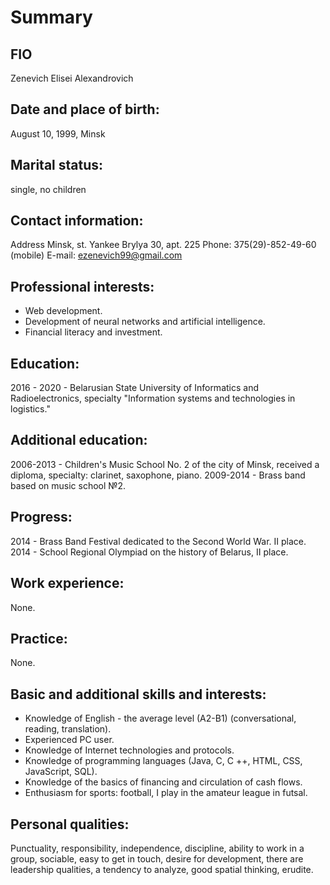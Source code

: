 # Summary

## FIO
Zenevich Elisei Alexandrovich

## Date and place of birth: 
August 10, 1999, Minsk

## Marital status: 
single, no children

## Contact information: 
Address Minsk, st. Yankee Brylya 30, apt. 225
Phone: 375(29)-852-49-60 (mobile) 
E-mail: ezenevich99@gmail.com

## Professional interests:
* Web development.
* Development of neural networks and artificial intelligence.
* Financial literacy and investment.

## Education:
2016 - 2020 - Belarusian State University of Informatics and Radioelectronics, specialty "Information systems and technologies in logistics."

## Additional education:
2006-2013 - Children's Music School No. 2 of the city of Minsk, received a diploma, specialty: clarinet, saxophone, piano.
2009-2014 - Brass band based on music school №2.

## Progress:
2014 - Brass Band Festival dedicated to the Second World War. II place.
2014 - School Regional Olympiad on the history of Belarus, II place.

## Work experience:
None.

## Practice:
None.

## Basic and additional skills and interests:
* Knowledge of English - the average level (A2-B1) (conversational, reading, translation).
* Experienced PC user.
* Knowledge of Internet technologies and protocols.
* Knowledge of programming languages (Java, C, C ++, HTML, CSS, JavaScript, SQL).
* Knowledge of the basics of financing and circulation of cash flows.
* Enthusiasm for sports: football, I play in the amateur league in futsal.

## Personal qualities:
Punctuality, responsibility, independence, discipline, ability to work in a group, sociable, easy to get in touch, desire for development, there are leadership qualities, a tendency to analyze, good spatial thinking, erudite.

